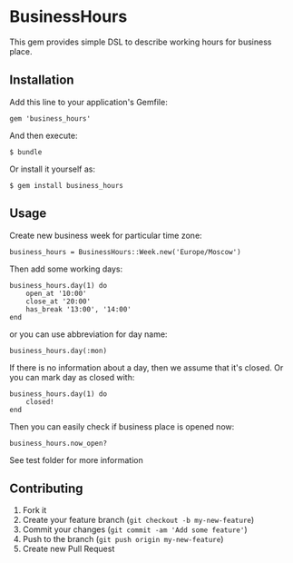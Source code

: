 # BusinessHours

This gem provides simple DSL to describe working hours for business place.

## Installation

Add this line to your application's Gemfile:

    gem 'business_hours'

And then execute:

    $ bundle

Or install it yourself as:

    $ gem install business_hours

## Usage

Create new business week for particular time zone:

    business_hours = BusinessHours::Week.new('Europe/Moscow')

Then add some working days:

    business_hours.day(1) do
        open_at '10:00'
        close_at '20:00'
        has_break '13:00', '14:00'
    end

or you can use abbreviation for day name:

    business_hours.day(:mon)

If there is no information about a day, then we assume that it's closed. Or you can mark day as closed with:

    business_hours.day(1) do
        closed!
    end

Then you can easily check if business place is opened now:

    business_hours.now_open?

See test folder for more information

## Contributing

1. Fork it
2. Create your feature branch (`git checkout -b my-new-feature`)
3. Commit your changes (`git commit -am 'Add some feature'`)
4. Push to the branch (`git push origin my-new-feature`)
5. Create new Pull Request
